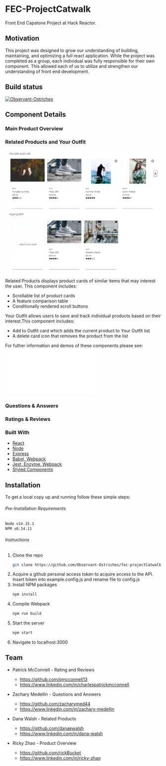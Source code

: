 # FEC-ProjectCatwalk
Front End Capstone Project at Hack Reactor.

## Motivation

This project was designed to grow our understanding of building, maintaining, and optimizing a full react application. While the project was completed as a group, each individual was fully responsible for their own component. This allowed each of us to utilize and strengthen our understanding of front end development.

## Build status

[![Observant-Ostriches](https://circleci.com/gh/Observant-Ostriches/fec-projectCatwalk.svg?style=svg)](https://github.com/Observant-Ostriches/fec-projectCatwalk)


## Component Details
### Main Product Overview

### Related Products and Your Outfit
![Related_Products_Screenshot](./client/src/components/relatedProducts/README_content/relatedProducts.png)
Related Products displays product cards of similar items that may interest the user. This component includes:
  - Scrollable list of product cards
  - A feature comparison table
  - Conditionally rendered scroll buttons

Your Outfit allows users to save and track individual products based on their interest.This component includes:
  - Add to Outfit card which adds the current product to Your Outfit list
  - A delete card icon that removes the product from the list

For futher information and demos of these components please see:
![Related_Products_README](./client/src/components/relatedProducts/README.md)

### Questions & Answers

### Ratings & Reviews

### Built With

* [React](https://reactjs.org/)
* [Node](https://nodejs.dev/)
* [Express](https://expressjs.com/)
* [Babel, Webpack]()
* [Jest, Enzyme, Webpack]()
* [Styled Components](https://styled-components.com/)

## Installation


To get a local copy up and running follow these simple steps:
###### Pre-Installation Requirements
    Node v14.15.1
    NPM v6.14.11
###### Instructions
1. Clone the repo
   ```sh
   git clone https://github.com/Observant-Ostriches/fec-projectCatwalk.git
   ```
2. Acquire a github personal access token to acquire access to the API. Insert token into example.config.js and rename file to config.js
3. Install NPM packages
   ```sh
   npm install
    ```
3. Compile Webpack
   ```sh
   npm run build
    ```
4. Start the server
   ```sh
   npm start
    ```
5. Navigate to localhost:3000

## Team

* Patrick McConnell - Rating and Reviews
  * https://github.com/pmcconnell13
  * https://www.linkedin.com/in/charlespatrickmcconnell

* Zachary Medellin - Questions and Answers
  * https://github.com/zacharymed44
  * https://www.linkedin.com/in/zachary-medellin

* Dana Walsh - Related Products
  * https://github.com/danaewalsh
  * https://www.linkedin.com/in/dana-walsh

* Ricky Zhao - Product Overview
  * https://github.com/rickBucket
  * https://www.linkedin.com/in/ricky-zhao

